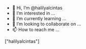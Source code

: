 - 👋 Hi, I’m @halilyalcintas
- 👀 I’m interested in ...
- 🌱 I’m currently learning ...
- 💞️ I’m looking to collaborate on ...
- 📫 How to reach me ...

<!---
halilyalcintas/"halilyalcintas" is a ✨ special ✨ repository because its `README.md` (this file) appears on your GitHub profile.
You can click the Preview link to take a look at your changes.
---> 
["halilyalcintas"]
